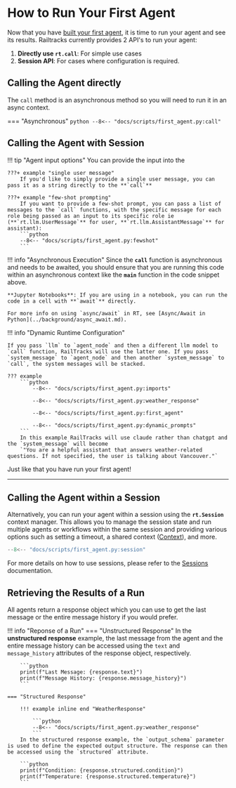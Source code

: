# How to Run Your First Agent

Now that you have [built your first agent](byfa.md), it is time to run your agent and see its results. Railtracks currently provides 2 API's to run your agent:

1. **Directly use `rt.call`**: For simple use cases
2. **Session API**: For cases where configuration is required.  

## Calling the Agent directly

The `call` method is an asynchronous method so you will need to run it in an async context.

=== "Asynchronous"
    ```python
    --8<-- "docs/scripts/first_agent.py:call"
    ```

## Calling the Agent with Session

!!! tip "Agent input options"
    You can provide the input into the 
    
    ???+ example "single user message"
        If you'd like to simply provide a single user message, you can pass it as a string directly to the **`call`** 

    ???+ example "few-shot prompting"
        If you want to provide a few-shot prompt, you can pass a list of messages to the `call` functions, with the specific message for each role being passed as an input to its specific role ie (**`rt.llm.UserMessage`** for user, **`rt.llm.AssistantMessage`** for assistant): 
        ```python
        --8<-- "docs/scripts/first_agent.py:fewshot"
        ```
        

!!! info "Asynchronous Execution"
    Since the **`call`** function is asynchronous and needs to be awaited, you should ensure that you are running this code within an asynchronous context like the **`main`** function in the code snippet above.

    **Jupyter Notebooks**: If you are using in a notebook, you can run the code in a cell with **`await`** directly.
    
    For more info on using `async/await` in RT, see [Async/Await in Python](../background/async_await.md).

!!! info "Dynamic Runtime Configuration"

    If you pass `llm` to `agent_node` and then a different llm model to `call` function, RailTracks will use the latter one. If you pass `system_message` to `agent_node` and then another `system_message` to `call`, the system messages will be stacked.

    ??? example
        ```python
            --8<-- "docs/scripts/first_agent.py:imports"

            --8<-- "docs/scripts/first_agent.py:weather_response"

            --8<-- "docs/scripts/first_agent.py:first_agent"

            --8<-- "docs/scripts/first_agent.py:dynamic_prompts"
        ```
        In this example RailTracks will use claude rather than chatgpt and the `system_message` will become
        `"You are a helpful assistant that answers weather-related questions. If not specified, the user is talking about Vancouver."`

Just like that you have run your first agent!

---
## Calling the Agent within a Session
Alternatively, you can run your agent within a session using the **`rt.Session`** context manager. This allows you to manage the session state and run multiple agents or workflows within the same session and providing various options such as setting a timeout, a shared context ([Context](../advanced_usage/context.md)), and more.

```python
--8<-- "docs/scripts/first_agent.py:session"
```

For more details on how to use sessions, please refer to the [Sessions](../advanced_usage/session.md) documentation.
## Retrieving the Results of a Run

All agents return a response object which you can use to get the last message or the entire message history if you would prefer.

!!! info "Reponse of a Run"
    === "Unstructured Response"
        In the __unstructured response__ example, the last message from the agent and the entire message history can be accessed using the `text` and `message_history` attributes of the response object, respectively.
        
        ```python
        print(f"Last Message: {response.text}")
        print(f"Message History: {response.message_history}")
        ```

    === "Structured Response"

        !!! example inline end "WeatherResponse"

            ```python
            --8<-- "docs/scripts/first_agent.py:weather_response"
            ```
        In the structured response example, the `output_schema` parameter is used to define the expected output structure. The response can then be accessed using the `structured` attribute.
        
        ```python
        print(f"Condition: {response.structured.condition}")
        print(f"Temperature: {response.structured.temperature}")
        ```